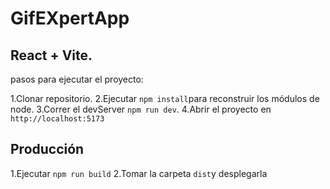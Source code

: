 # GifEXpertApp

## React + Vite.


 pasos para ejecutar el proyecto: 

 1.Clonar repositorio.
 2.Ejecutar ```npm install```para reconstruir los módulos de node.
 3.Correr el devServer ```npm run dev```.
 4.Abrir el proyecto en ```http://localhost:5173```

 ## Producción

 1.Ejecutar ```npm run build```
 2.Tomar la carpeta ```dist```y desplegarla